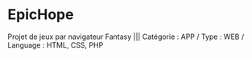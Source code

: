 # EpicHope
Projet de jeux par navigateur Fantasy ||| Catégorie : APP / Type : WEB / Language : HTML, CSS, PHP
